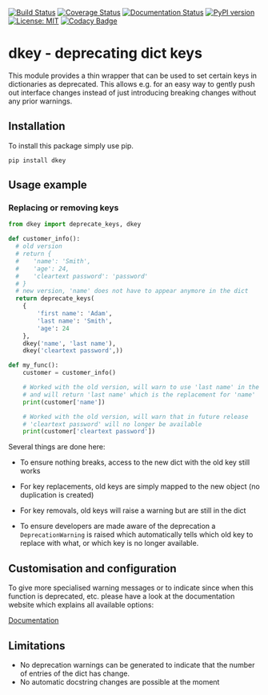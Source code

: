 [![Build Status](https://travis-ci.org/NOhs/dkey.svg?branch=master)](https://travis-ci.org/NOhs/dkey) [![Coverage Status](https://coveralls.io/repos/github/NOhs/dkey/badge.svg?branch=master)](https://coveralls.io/github/NOhs/dkey?branch=master) [![Documentation Status](https://readthedocs.org/projects/dkey/badge/?version=latest)](https://dkey.readthedocs.io/en/latest/?badge=latest) [![PyPI version](https://badge.fury.io/py/dkey.svg)](https://badge.fury.io/py/dkey) [![License: MIT](https://img.shields.io/badge/License-MIT-yellow.svg)](https://opensource.org/licenses/MIT) [![Codacy Badge](https://api.codacy.com/project/badge/Grade/24cc8c86e18b44d2b3cb14270bca97bb)](https://www.codacy.com/app/NOhs/dkey?utm_source=github.com&amp;utm_medium=referral&amp;utm_content=NOhs/dkey&amp;utm_campaign=Badge_Grade)

# dkey - deprecating dict keys

This module provides a thin wrapper that can be used to set certain keys in dictionaries as deprecated. This allows
e.g. for an easy way to gently push out interface changes instead of just introducing breaking changes without any
prior warnings.

## Installation

To install this package simply use pip.

```shell
pip install dkey
```

## Usage example

### Replacing or removing keys

```python
from dkey import deprecate_keys, dkey

def customer_info():
  # old version
  # return {
  #    'name': 'Smith',
  #    'age': 24,
  #    'cleartext password': 'password'
  # }
  # new version, 'name' does not have to appear anymore in the dict
  return deprecate_keys(
    {
        'first name': 'Adam',
        'last name': 'Smith',
        'age': 24
    },
    dkey('name', 'last name'),
    dkey('cleartext password',))

def my_func():
    customer = customer_info()

    # Worked with the old version, will warn to use 'last name' in the future
    # and will return 'last name' which is the replacement for 'name'
    print(customer['name'])

    # Worked with the old version, will warn that in future release
    # 'cleartext password' will no longer be available
    print(customer['cleartext password'])
```

Several things are done here:

-   To ensure nothing breaks, access to the new dict with the old key still works

-   For key replacements, old keys are simply mapped to the new object (no duplication is created)

-   For key removals, old keys will raise a warning but are still in the dict

-   To ensure developers are made aware of the deprecation a `DeprecationWarning` is
    raised which automatically tells which old key to replace with what, or which
    key is no longer available.

## Customisation and configuration

To give more specialised warning messages or to indicate since when this function is deprecated, etc. please
have a look at the documentation website which explains all available options:

[Documentation](https://dkey.readthedocs.io/)

## Limitations

-   No deprecation warnings can be generated to indicate that the number of entries of the dict has change.
-   No automatic docstring changes are possible at the moment
